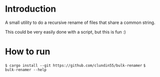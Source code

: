# Introduction

A small utility to do a recursive rename of files that share a common string.

This could be very easily done with a script, but this is fun :)

# How to run

`$ cargo install --git https://github.com/clundin55/bulk-renamer`
`$ bulk-renamer --help`
